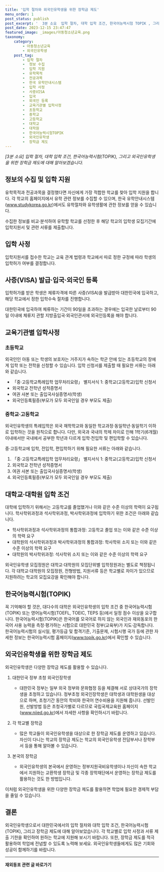 ```yaml
---
title: '입학 절차와 외국인유학생을 위한 장학금 제도'
menu_order: 1
post_status: publish
post_excerpt: '  3분 소요  입학 절차, 대학 입학 조건, 한국어능력시험 TOPIK , 그리고 외국인유학생을 위한 장학금 제도에 대해 알아보겠습니다. '
post_date: 2023-12-15 23:47:47
featured_image: _images/아동청소년교육.png
taxonomy:
    category:
        - 아동청소년교육
        - 외국인유학생
    post_tag:
        - 입학 절차
        -  정보 수집
        -  입학 지원
        -  유학목적
        -  전공과목
        -  한국 유학안내시스템
        -  입학 사정
        -  사증VISA
        -  입국
        -  외국인 등록
        -  교육기관별 입학사정
        -  초등학교
        -  중학교
        -  고등학교
        -  대학교
        -  대학원
        -  한국어능력시험TOPIK
        -  외국인유학생
        -  장학금 제도
---
```



*[3분 소요] 입학 절차, 대학 입학 조건, 한국어능력시험(TOPIK), 그리고 외국인유학생을 위한 장학금 제도에 대해 알아보겠습니다.*

## 정보의 수집 및 입학 지원

유학목적과 전공과목을 결정했다면 자신에게 가장 적합한 학교를 찾아 입학 지원을 합니다. 각 학교의 홈페이지에서 유학 관련 정보를 수집할 수 있으며, 한국 유학안내시스템(www.studykorea.go.kr)에서도 유학절차와 유학생활에 관한 정보를 얻을 수 있습니다.

수집한 정보를 비교·분석하여 유학할 학교를 선정한 후 해당 학교의 입학생 모집기간에 입학지원서 및 관련 서류를 제출합니다.

## 입학 사정

입학지원서를 접수한 학교는 교육 관계 법령과 학교에서 따로 정한 규정에 따라 학생의 입학허가 여부를 결정합니다.

## 사증(VISA) 발급·입국·외국인 등록

입학허가를 받은 학생은 체류자격에 따른 사증(VISA)을 발급받아 대한민국에 입국하고, 해당 학교에서 정한 입학수속 절차를 진행합니다.

대한민국에 입국하여 체류하는 기간이 90일을 초과하는 경우에는 입국한 날로부터 90일 이내에 체류지 관할 지방출입국·외국인관서에 외국인등록을 해야 합니다.

## 교육기관별 입학사정

### 초등학교

외국인인 아동 또는 학생의 보호자는 거주지가 속하는 학군 안에 있는 초등학교의 장에게 입학 또는 전학을 신청할 수 있습니다. 입학 신청서를 제출할 때 필요한 서류는 아래와 같습니다.

- 「중·고등학교특례입학 업무처리요령」 별지서식 1: 중학교(고등학교)입학 신청서
- 외국학교 전학년 성적증명서
- 여권 사본 또는 출입국사실증명서(학생)
- 외국인등록필증(부모가 모두 외국인일 경우 부모도 제출)

### 중학교·고등학교

외국인유학생의 특례입학은 외국 재학학교와 동일한 학교과정·동일학년·동일학기 이하로 입학하는 것을 원칙으로 합니다. 다만, 외국과 국내의 학제 차이로 인해 1학기(6개월) 이내에서만 국내에서 공부한 학년과 다르게 입학·전입학 및 편입학할 수 있습니다.

중·고등학교에 입학, 전입학, 편입학하기 위해 필요한 서류는 아래와 같습니다.

1. 「중·고등학교특례입학 업무처리요령」 별지서식 1: 중학교(고등학교)입학 신청서
2. 외국학교 전학년 성적증명서
3. 여권 사본 또는 출입국사실증명서(학생)
4. 외국인등록필증(부모가 모두 외국인일 경우 부모도 제출)

## 대학교·대학원 입학 조건

대학에 입학하기 위해서는 고등학교를 졸업했거나 이와 같은 수준 이상의 학력이 요구됩니다. 학사학위과정과 석사학위과정, 박사학위과정에 입학하기 위한 조건은 아래와 같습니다.

- 학사학위과정과 석사학위과정의 통합과정: 고등학교 졸업 또는 이와 같은 수준 이상의 학력 요구
- 대학원의 석사학위과정과 박사학위과정의 통합과정: 학사학위 소지 또는 이와 같은 수준 이상의 학력 요구
- 대학원의 박사학위과정: 석사학위 소지 또는 이와 같은 수준 이상의 학력 요구

외국인유학생 모집정원은 대학교·대학원의 모집단위별 입학정원과는 별도로 책정됩니다. 각 대학교·대학원의 모집정원, 전형방법, 지원서류 등은 학교별로 차이가 있으므로 지원하려는 학교의 모집요강을 확인해야 합니다.

## 한국어능력시험(TOPIK)

꼭 기억해야 할 것은, 대다수의 대학은 외국인유학생의 입학 조건 중 한국어능력시험(TOPIK) 또는 영어능력시험(TOEFL, TOEIC, TEPS 등)에서 일정 점수 이상을 요구합니다. 한국어능력시험(TOPIK)은 한국어를 모국어로 하지 않는 외국인과 재외동포의 한국어 사용 능력을 측정·평가하는 시험으로 대한민국 정부(교육부)가 지도·감독합니다. 한국어능력시험의 실시일, 평가등급 및 합격기준, 기출문제, 시험시행 국가 등에 관한 자세한 정보는 한국어능력시험 홈페이지(www.topik.go.kr)에서 확인할 수 있습니다.

## 외국인유학생을 위한 장학금 제도

외국인유학생은 다양한 장학금 제도를 활용할 수 있습니다.

1. 대한민국 정부 초청 외국인장학생
   - 대한민국 정부는 일부 외국 정부와 문화협정 등을 체결해 서로 상대국가의 장학생을 초청하고 있습니다. 정부초청 외국인장학생은 대학생과 대학원생을 대상으로 하며, 초청기간 동안의 학비와 한국어 연수비용을 지원해 줍니다. 선발인원, 선발방법 등은 초청국가별로 다르므로 국립국제교육원 홈페이지(www.niied.go.kr)에서 자세한 사항을 확인하시기 바랍니다.
   
2. 각 학교별 장학금
   - 많은 학교들이 외국인유학생을 대상으로 한 장학금 제도를 운영하고 있습니다. 자신이 다니는 학교의 장학금 제도는 학교의 외국인유학생 전담부서나 장학부서 등을 통해 알아볼 수 있습니다.
   
3. 본국의 장학금
   - 외국인유학생의 본국에서 운영하는 정부지원국비유학생이나 자신이 속한 학교에서 지원하는 교환학생 장학금 및 각종 장학재단에서 운영하는 장학금 제도를 활용하는 것도 한 방법입니다.

이처럼 외국인유학생을 위한 다양한 장학금 제도를 활용하면 학업에 필요한 경제적 부담을 줄일 수 있습니다.

## 결론

외국인유학생으로서 대한민국에서의 입학 절차와 대학 입학 조건, 한국어능력시험(TOPIK), 그리고 장학금 제도에 대해 알아보았습니다. 각 학교별로 입학 사정과 서류 제출 기한을 확인하여 원하는 학교에 지원해 보시기 바랍니다. 또한, 장학금 제도를 적극 활용하여 학업에 전념할 수 있도록 노력해 보세요. 외국인유학생들에게도 많은 기회와 성공이 함께하기를 바랍니다.
<!-- wp:separator -->
<hr class="wp-block-separator has-alpha-channel-opacity"/>
<!-- /wp:separator -->

<!-- wp:group {"backgroundColor":"base","layout":{"type":"constrained"}} -->
<div class="wp-block-group has-base-background-color has-background"><!-- wp:paragraph {"align":"center","fontSize":"medium"} -->
<p class="has-text-align-center has-large-font-size"><strong>재외동포 관련 글 바로가기</strong></p>
<!-- /wp:paragraph -->


<!-- wp:latest-posts
{"categories":[{"id":22672,"count":19,"description":"","link":"https://uknowlaw.com/category/%ec%9e%ac%ec%99%b8%eb%8f%99%ed%8f%ac/","name":"재외동포","slug":"재외동포","taxonomy":"category","parent":0,"meta":[],"_links":{"self":[{"href":"https://uknowlaw.com/wp-json/wp/v2/categories/22672"}],"collection":[{"href":"https://uknowlaw.com/wp-json/wp/v2/categories"}],"about":[{"href":"https://uknowlaw.com/wp-json/wp/v2/taxonomies/category"}],"wp:post_type":[{"href":"https://uknowlaw.com/wp-json/wp/v2/posts?categories=22672"}],"curies":[{"name":"wp","href":"https://api.w.org/{rel}","templated":true}]}}],"postsToShow":100,"excerptLength":28,"postLayout":"grid","columns":2,"featuredImageAlign":"left","featuredImageSizeSlug":"large","fontSize":"small"} /--></div>
<!-- /wp:group -->